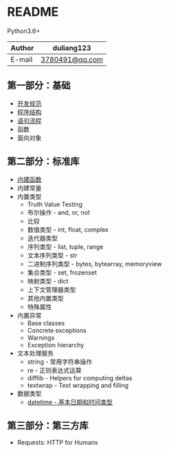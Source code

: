 README
===========================

Python3.6+

|Author|duliang123|
|---|---
|E-mail|3780491@qq.com


## 第一部分：基础
* [开发规范](book/specification.md)
* [程序结构](book/structure.md)
* [语句流程](/book/statement.md)
* 函数
* 面向对象


## 第二部分：标准库
* [内建函数](library/functions.md)
* 内建常量
* 内置类型
    * Truth Value Testing
    * 布尔操作 - and, or, not
    * 比较
    * 数值类型 - int, float, complex
    * 迭代器类型
    * 序列类型 - list, tuple, range
    * 文本序列类型 - str
    * 二进制序列类型 - bytes, bytearray, memoryview
    * 集合类型 - set, frozenset
    * 映射类型 - dict
    * 上下文管理器类型
    * 其他内置类型
    * 特殊属性
* 内置异常
   * Base classes
   * Concrete exceptions
   * Warnings
   * Exception hierarchy
* 文本处理服务
   * string - 常用字符串操作
   * re - 正则表达式运算
   * difflib - Helpers for computing deltas
   * textwrap - Text wrapping and filling
* 数据类型
    * [datetime - 基本日期和时间类型](library/datetime.md)


## 第三部分：第三方库
* Requests: HTTP for Humans
